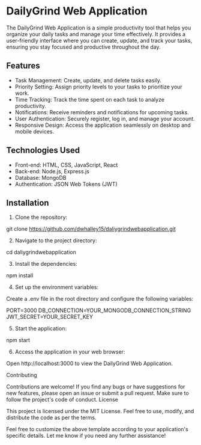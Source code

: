 # DailyGrind Web Application

The DailyGrind Web Application is a simple productivity tool that helps you organize your daily tasks and manage your time effectively. It provides a user-friendly interface where you can create, update, and track your tasks, ensuring you stay focused and productive throughout the day.

## Features

- Task Management: Create, update, and delete tasks easily.
- Priority Setting: Assign priority levels to your tasks to prioritize your work.
- Time Tracking: Track the time spent on each task to analyze productivity.
- Notifications: Receive reminders and notifications for upcoming tasks.
- User Authentication: Securely register, log in, and manage your account.
- Responsive Design: Access the application seamlessly on desktop and mobile devices.

## Technologies Used

- Front-end: HTML, CSS, JavaScript, React
- Back-end: Node.js, Express.js
- Database: MongoDB
- Authentication: JSON Web Tokens (JWT)

## Installation

1. Clone the repository:

git clone https://github.com/dwhalley15/daliygrindwebapplication.git

2. Navigate to the project directory:

cd daliygrindwebapplication

3. Install the dependencies:

npm install

4. Set up the environment variables:

Create a .env file in the root directory and configure the following variables:

PORT=3000
DB_CONNECTION=YOUR_MONGODB_CONNECTION_STRING
JWT_SECRET=YOUR_SECRET_KEY

5. Start the application:

npm start

6. Access the application in your web browser:

Open http://localhost:3000 to view the DailyGrind Web Application.

Contributing

Contributions are welcome! If you find any bugs or have suggestions for new features, please open an issue or submit a pull request. Make sure to follow the project's code of conduct.
License

This project is licensed under the MIT License. Feel free to use, modify, and distribute the code as per the terms.

Feel free to customize the above template according to your application's specific details. Let me know if you need any further assistance!





